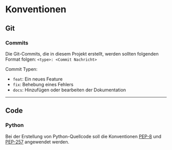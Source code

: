 # Konventionen

## Git

### Commits

Die Git-Commits, die in diesem Projekt erstellt, werden sollten folgenden Format folgen:
`<type>: <Commit Nachricht>`

Commit Typen:
* `feat`: Ein neues Feature
* `fix`: Behebung eines Fehlers
* `docs`: Hinzufügen oder bearbeiten der Dokumentation

---
## Code

### Python

Bei der Erstellung von Python-Quellcode soll die Konventionen [PEP-8](https://peps.python.org/pep-0008/) und [PEP-257](https://peps.python.org/pep-0257/) angewendet werden.